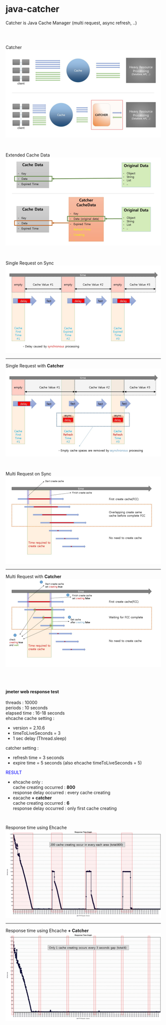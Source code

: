 # java-catcher

Catcher is Java Cache Manager (multi request, async refresh, ..)

<br/>
<br/> 

Catcher  
![Position of Catcher](https://raw.githubusercontent.com/codebal/java-catcher/master/etc/img/Position%20of%20Catcher.jpg)  

<br/>

Extended Cache Data  
![Extended Cache Data](https://raw.githubusercontent.com/codebal/java-catcher/master/etc/img/Extended%20Cache%20Data.JPG)

<br/>

Single Request on Sync  
![Single Request on Sync](https://raw.githubusercontent.com/codebal/java-catcher/master/etc/img/Single%20Request%20on%20Sync.JPG)
***
Single Request with **Catcher**  
![Single Request with Catcher](https://raw.githubusercontent.com/codebal/java-catcher/master/etc/img/Single%20Request%20with%20Catcher.JPG)

<br/>

Multi Request on Sync  
![Multi Request on Sync](https://raw.githubusercontent.com/codebal/java-catcher/master/etc/img/Multi%20Request%20on%20Sync.JPG)
***
Multi Request with **Catcher**  
![Multi Request with Catcher](https://raw.githubusercontent.com/codebal/java-catcher/master/etc/img/Multi%20Request%20with%20Catcher.JPG)

<br/>
<br/>

#### **jmeter web response test**  
threads : 10000  
periods : 10 seconds  
elapsed time : 16-18 seconds  
ehcache cache setting :  
  - version = 2.10.6
  - timeToLiveSeconds = 3  
  - 1 sec delay (Thread.sleep)

catcher setting :  
 - refresh time = 3 seconds  
 - expire time = 5 seconds (also ehcache timeToLiveSeconds = 5)

<span style="color:#00f">RESULT</span>  
 - ehcache only :  
      cache creating occurred : **800**  
      response delay occurred : every cache creating  
 - eacache **+ catcher**  
      cache creating occurred : **6**  
      response delay occurred : only first cache creating 

<br/>

Response time using Ehcache 
![Response time using Ehcache](https://raw.githubusercontent.com/codebal/java-catcher/master/etc/img/ehcache-Response%20Time%20Graph.jpg)
***
Response time using Ehcache **+ Catcher** 
![Response time using Ehcache + Catcher](https://raw.githubusercontent.com/codebal/java-catcher/master/etc/img/catcher-Response%20Time%20Graph.jpg)      
